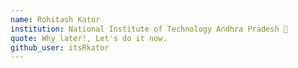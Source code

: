 ```yaml
---
name: Rohitash Kator 
institution: National Institute of Technology Andhra Pradesh 🚩
quote: Why later!, Let's do it now.
github_user: itsRkator
---
```

